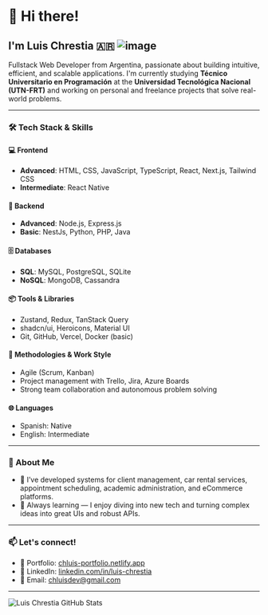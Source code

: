 # 👋 Hi there!

## I'm Luis Chrestia 🇦🇷 ![image](https://github.com/user-attachments/assets/ab9e12fb-db7d-4884-b8dd-f98fd30f308e)

Fullstack Web Developer from Argentina, passionate about building intuitive, efficient, and scalable applications. I'm currently studying **Técnico Universitario en Programación** at the **Universidad Tecnológica Nacional (UTN-FRT)** and working on personal and freelance projects that solve real-world problems.

---

### 🛠️ Tech Stack & Skills

#### 💻 Frontend
- **Advanced**: HTML, CSS, JavaScript, TypeScript, React, Next.js, Tailwind CSS
- **Intermediate**: React Native

#### 🔧 Backend
- **Advanced**: Node.js, Express.js
- **Basic**: NestJs, Python, PHP, Java

#### 🗄️ Databases
- **SQL**: MySQL, PostgreSQL, SQLite
- **NoSQL**: MongoDB, Cassandra

#### 📦 Tools & Libraries
- Zustand, Redux, TanStack Query  
- shadcn/ui, Heroicons, Material UI  
- Git, GitHub, Vercel, Docker (basic)

#### 🧠 Methodologies & Work Style
- Agile (Scrum, Kanban)  
- Project management with Trello, Jira, Azure Boards  
- Strong team collaboration and autonomous problem solving

#### 🌐 Languages
- Spanish: Native  
- English: Intermediate

---

### 📌 About Me
- 💼 I’ve developed systems for client management, car rental services, appointment scheduling, academic administration, and eCommerce platforms.
- 🧠 Always learning — I enjoy diving into new tech and turning complex ideas into great UIs and robust APIs.

---

### 📫 Let's connect!
- 🔗 Portfolio: [chluis-portfolio.netlify.app](https://chluis-portfolio.netlify.app/)
- 💼 LinkedIn: [linkedin.com/in/luis-chrestia](https://www.linkedin.com/in/luis-chrestia/)
- 📧 Email: [chluisdev@gmail.com](mailto:chluisdev@gmail.com)

---

![Luis Chrestia GitHub Stats](https://github-readme-stats.vercel.app/api?username=LuisChrestia&show_icons=true&theme=radical&cache_seconds=1800)






<!--
**chLuis/chLuis** is a ✨ _special_ ✨ repository because its `README.md` (this file) appears on your GitHub profile.

Here are some ideas to get you started:

- 🔭 I’m currently working on ...
- 🌱 I’m currently learning ...
- 👯 I’m looking to collaborate on ...
- 🤔 I’m looking for help with ...
- 💬 Ask me about ...
- 📫 How to reach me: ...
- 😄 Pronouns: ...
- ⚡ Fun fact: ...
-->
